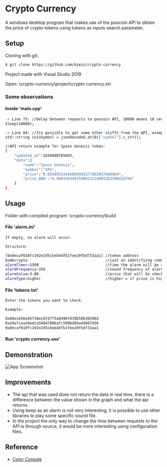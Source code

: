 
# Crypto Currency

A windows desktop program that makes use of the poocoin API to obtain the price of crypto tokens using tokens as inputs search parameter.


## Setup

Cloning with git:

```bash
$ git clone https://github.com/kieis/crypto-currency
```
Project made with Visual Studio 2019

Open: \crypto-currency\project\crypto currency.sln

### Some observations
#### Inside 'main.cpp'

```bash
-> Line 75: //Delay between requests to poocoin API, 10000 means 10 seconds.
Sleep(10000);

-> Line 84: //Its possible to get some other stuffs from the API, example usage:
std::string coinSymbol = jsonDecoded.at(0)["symbol"].c_str();

//API return example for Space Genesis token:
{
    "updated_at":1650800765603,
    "data":{
        "name":"Space Genesis",
        "symbol":"SPG",
        "price":"0.05599314266803903377882047688964",
        "price_BNB":"0.0001393497540931514095283398428704"
    }
}

```
## Usage

Folder with compiled program: \crypto-currency\build

#### File 'alarm.ini'

```bash
If empty, no alarm will occur.

Structure:

[0x0ecaf010fc192e2d5cbeb4dfb1fee20fbd733aa1] //token address
bombcrypto                                   //just an identifying comment, this will not be read in the program
alarmTimer=1500                              //time the alarm will be active
alarmFrequency=350                           //sound frequency of alarm
alarmValue=3.80                              //price that will be checked
alarmType=higher                             //higher = if price is higher than, lower = if price is lower than
```

#### File 'tokens.txt'

```bash
Enter the tokens you want to check.

Example:

0x00e1656e45f18ec6747f5a8496fd39b50b38396d
0xe9e7cea3dedca5984780bafc599bd69add087d56
0x0ecaf010fc192e2d5cbeb4dfb1fee20fbd733aa1
```

#### Run 'crypto currency.exe'


## Demonstration

![App Screenshot](https://i.imgur.com/uFg4un3.png)


## Improvements

- The api that was used does not return the data ​​in real time, there is a difference between the value shown in the graph and what the api returns.
- Using beep as an alarm is not very interesting, it is possible to use other libraries to play some specific sound file.
- In the project the only way to change the time between requests to the API is through source, it would be more interesting using configuration files.
## Reference

 - [Color Console](https://github.com/imfl/color-console)
